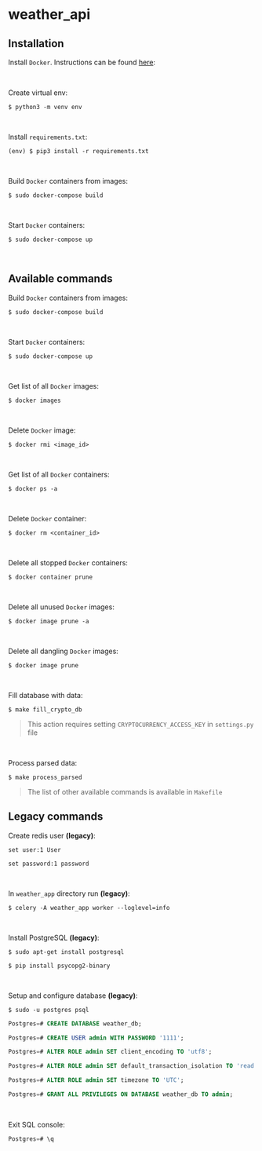 
# weather_api  

## Installation 

Install `Docker`. Instructions can be found <a href="https://www.digitalocean.com/community/tutorials/how-to-install-and-use-docker-on-ubuntu-18-04">here</a>:

<br>

Create virtual env:  
  
```shell
$ python3 -m venv env
```

<br> 

Install `requirements.txt`:  
```shell
(env) $ pip3 install -r requirements.txt
```
<br>

Build `Docker` containers from images:
```shell
$ sudo docker-compose build
```
<br>

Start `Docker` containers:
```shell
$ sudo docker-compose up
```
<br>

## Available commands 

Build `Docker` containers from images:
```shell
$ sudo docker-compose build
```
<br>

Start `Docker` containers:
```shell
$ sudo docker-compose up
```
<br>

Get list of all `Docker` images:
```shell
$ docker images
```
<br>

Delete `Docker` image:
```shell
$ docker rmi <image_id>
```
<br>

Get list of all `Docker` containers:
```shell
$ docker ps -a
```
<br>

Delete `Docker` container:
```shell
$ docker rm <container_id>
```
<br>

Delete all stopped `Docker` containers:
```shell
$ docker container prune
```
<br>

Delete all unused `Docker` images:
```shell
$ docker image prune -a
```
<br>

Delete all dangling `Docker` images:
```shell
$ docker image prune
```
<br>

Fill database with data:
```shell
$ make fill_crypto_db
```
 > This action requires setting ```CRYPTOCURRENCY_ACCESS_KEY```  in ```settings.py``` file

<br>

Process parsed data:
```shell
$ make process_parsed
```
> The list of other available commands is available in `Makefile`
> 

## Legacy commands

Create redis user <b>(legacy)</b>:
```
set user:1 User
```
```
set password:1 password
```
<br>

In `weather_app` directory run <b>(legacy)</b>:
```shell
$ celery -A weather_app worker --loglevel=info
```

<br>

Install PostgreSQL <b>(legacy)</b>:
```shell
$ sudo apt-get install postgresql
```
```shell
$ pip install psycopg2-binary
```

<br>

Setup and configure database <b>(legacy)</b>:
```shell
$ sudo -u postgres psql
```
```sql
Postgres=# CREATE DATABASE weather_db;
```
```sql
Postgres=# CREATE USER admin WITH PASSWORD '1111';
```
```sql
Postgres=# ALTER ROLE admin SET client_encoding TO 'utf8';
```
```sql
Postgres=# ALTER ROLE admin SET default_transaction_isolation TO 'read committed';
```
```sql
Postgres=# ALTER ROLE admin SET timezone TO 'UTC';
```
```sql
Postgres=# GRANT ALL PRIVILEGES ON DATABASE weather_db TO admin;
```
<br>

Exit SQL console:
```sql
Postgres=# \q
```
<br>
